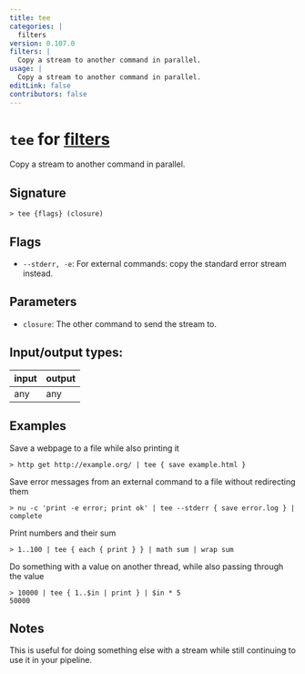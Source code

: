 ```yaml
---
title: tee
categories: |
  filters
version: 0.107.0
filters: |
  Copy a stream to another command in parallel.
usage: |
  Copy a stream to another command in parallel.
editLink: false
contributors: false
---
```

<!-- This file is automatically generated. Please edit the command in https://github.com/nushell/nushell instead. -->

# `tee` for [filters](/commands/categories/filters.md)

<div class='command-title'>Copy a stream to another command in parallel.</div>

## Signature

```> tee {flags} (closure)```

## Flags

 -  `--stderr, -e`: For external commands: copy the standard error stream instead.

## Parameters

 -  `closure`: The other command to send the stream to.


## Input/output types:

| input | output |
| ----- | ------ |
| any   | any    |
## Examples

Save a webpage to a file while also printing it
```nu
> http get http://example.org/ | tee { save example.html }

```

Save error messages from an external command to a file without redirecting them
```nu
> nu -c 'print -e error; print ok' | tee --stderr { save error.log } | complete

```

Print numbers and their sum
```nu
> 1..100 | tee { each { print } } | math sum | wrap sum

```

Do something with a value on another thread, while also passing through the value
```nu
> 10000 | tee { 1..$in | print } | $in * 5
50000
```

## Notes
This is useful for doing something else with a stream while still continuing to
use it in your pipeline.